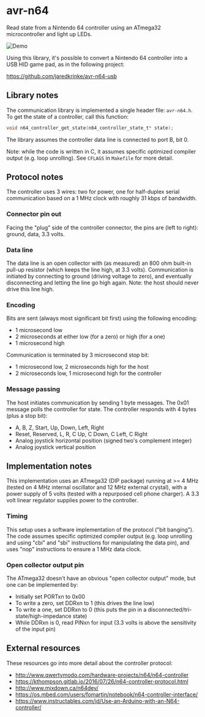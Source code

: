 # avr-n64

Read state from a Nintendo 64 controller using an ATmega32 microcontroller and light up LEDs.

![Demo](../data/demo.gif)

Using this library, it's possible to convert a Nintendo 64 controller into a USB HID game pad, as in the following project:

https://github.com/jaredkrinke/avr-n64-usb

## Library notes
The communication library is implemented a single header file: `avr-n64.h`. To get the state of a controller, call this function:

```c
void n64_controller_get_state(n64_controller_state_t* state);
```

The library assumes the controller data line is connected to port B, bit 0.

Note: while the code is written in C, it assumes specific optimized compiler output (e.g. loop unrolling). See `CFLAGS` in `Makefile` for more detail.

## Protocol notes
The controller uses 3 wires: two for power, one for half-duplex serial communication based on a 1 MHz clock with roughly 31 kbps of bandwidth.

### Connector pin out
Facing the "plug" side of the controller connector, the pins are (left to right): ground, data, 3.3 volts.

### Data line
The data line is an open collector with (as measured) an 800 ohm built-in pull-up resistor (which keeps the line high, at 3.3 volts). Communication is initiated by connecting to ground (driving voltage to zero), and eventually disconnecting and letting the line go high again. Note: the host should never drive this line high.

### Encoding
Bits are sent (always most significant bit first) using the following encoding:

* 1 microsecond low
* 2 microseconds at either low (for a zero) or high (for a one)
* 1 microsecond high

Communication is terminated by 3 microsecond stop bit:

* 1 microsecond low, 2 microseconds high for the host
* 2 microseconds low, 1 microsecond high for the controller

### Message passing
The host initiates communication by sending 1 byte messages. The 0x01 message polls the controller for state. The controller responds with 4 bytes (plus a stop bit):

* A, B, Z, Start, Up, Down, Left, Right
* Reset, Reserved, L, R, C Up, C Down, C Left, C Right
* Analog joystick horizontal position (signed two's complement integer)
* Analog joystick vertical position

## Implementation notes
This implementation uses an ATmega32 (DIP package) running at >= 4 MHz (tested on 4 MHz internal oscillator and 12 MHz external crystal), with a power supply of 5 volts (tested with a repurposed cell phone charger). A 3.3 volt linear regulator supplies power to the controller.

### Timing
This setup uses a software implementation of the protocol ("bit banging"). The code assumes specific optimized compiler output (e.g. loop unrolling and using "cbi" and "sbi" instructions for manipulating the data pin), and uses "nop" instructions to ensure a 1 MHz data clock.

### Open collector output pin
The ATmega32 doesn't have an obvious "open collector output" mode, but one can be implemented by:

* Initially set PORTxn to 0x00
* To write a zero, set DDRxn to 1 (this drives the line low)
* To write a one, set DDRxn to 0 (this puts the pin in a disconnected/tri-state/high-impedance state)
* While DDRxn is 0, read PINxn for input (3.3 volts is above the sensitivity of the input pin)

## External resources
These resources go into more detail about the controller protocol:

- http://www.qwertymodo.com/hardware-projects/n64/n64-controller
- https://kthompson.gitlab.io/2016/07/26/n64-controller-protocol.html
- http://www.mixdown.ca/n64dev/
- https://os.mbed.com/users/fomartin/notebook/n64-controller-interface/
- https://www.instructables.com/id/Use-an-Arduino-with-an-N64-controller/
